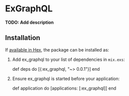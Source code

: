 # ExGraphQL

**TODO: Add description**

## Installation

If [available in Hex](https://hex.pm/docs/publish), the package can be installed as:

  1. Add ex_graphql to your list of dependencies in `mix.exs`:

        def deps do
          [{:ex_graphql, "~> 0.0.1"}]
        end

  2. Ensure ex_graphql is started before your application:

        def application do
          [applications: [:ex_graphql]]
        end
